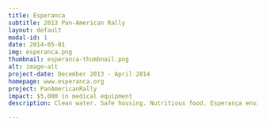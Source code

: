 ```yaml
---
title: Esperanca
subtitle: 2013 Pan-American Rally
layout: default
modal-id: 1
date: 2014-05-01
img: esperanca.png
thumbnail: esperanca-thumbnail.png
alt: image-alt
project-date: December 2013 - April 2014
homepage: www.esperanca.org
project: PanAmericanRally
impact: $5,000 in medical equipment
description: Clean water. Safe housing. Nutritious food. Esperança envisions a world in which the foundations of health and wellbeing are available to people everywhere. For more than four decades it has joined with communities worldwide, providing tools, training, and support necessary to help them reach that goal. Transforming lives around the globe Esperança champions compassion, service to others, and the dignity of every human being. But it places equal emphasis on practical values such as effectiveness, efficiency, transparency, and sound fiscal stewardship. More than 94% of Esperança‘s expenses go directly to program services. Founded in 1970 by Father Luke Tupper — a medical school graduate and ex-US Navy seaman turned Jesuit missionary — Esperança supports surgical teams and funds food-related microbusinesses across the Americas and in Africa. It helps communities dig wells and build water systems, provides health education and medical screening, and directly touches the lives of millions.

---
```

